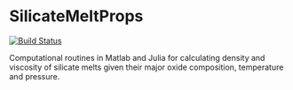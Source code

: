 # SilicateMeltProps

[![Build Status](https://github.com/kellertobs/SilicateMeltProps/workflows/CI/badge.svg)](https://github.com/kellertobs/SilicateMeltProps/actions)

Computational routines in Matlab and Julia for calculating density and viscosity of silicate melts given their major oxide composition, temperature and pressure. 
